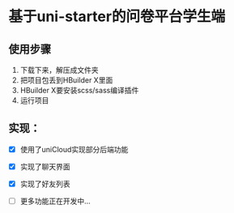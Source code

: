 # 基于uni-starter的问卷平台学生端

## 使用步骤

1. 下载下来，解压成文件夹
2. 把项目包丢到HBuilder X里面
3. HBuilder X要安装scss/sass编译插件
4. 运行项目

## 实现：

- [x] 使用了uniCloud实现部分后端功能
- [x] 实现了聊天界面
- [x] 实现了好友列表
- [ ] 更多功能正在开发中...

